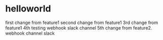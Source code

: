 # helloworld
first change from feature1
second change from feature1
3rd change from feature1
4th testing webhook slack channel
5th change from feature2.  webhook channel slack
